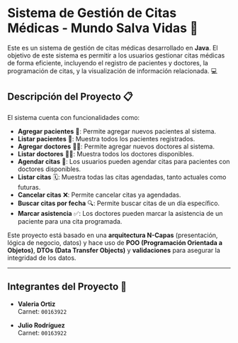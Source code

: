 # Sistema de Gestión de Citas Médicas - **Mundo Salva Vidas** 🏥

Este es un sistema de gestión de citas médicas desarrollado en **Java**. El objetivo de este sistema es permitir a los usuarios gestionar citas médicas de forma eficiente, incluyendo el registro de pacientes y doctores, la programación de citas, y la visualización de información relacionada. 💻

## **Descripción del Proyecto** 📋

El sistema cuenta con funcionalidades como:
- **Agregar pacientes** 👤: Permite agregar nuevos pacientes al sistema.
- **Listar pacientes** 📑: Muestra todos los pacientes registrados.
- **Agregar doctores** 👨‍⚕️: Permite agregar nuevos doctores al sistema.
- **Listar doctores** 👩‍⚕️: Muestra todos los doctores disponibles.
- **Agendar citas** 📅: Los usuarios pueden agendar citas para pacientes con doctores disponibles.
- **Listar citas** 🗓️: Muestra todas las citas agendadas, tanto actuales como futuras.
- **Cancelar citas** ❌: Permite cancelar citas ya agendadas.
- **Buscar citas por fecha** 🔍: Permite buscar citas de un día específico.
- **Marcar asistencia** ✅: Los doctores pueden marcar la asistencia de un paciente para una cita programada.

Este proyecto está basado en una **arquitectura N-Capas** (presentación, lógica de negocio, datos) y hace uso de **POO (Programación Orientada a Objetos)**, **DTOs (Data Transfer Objects)** y **validaciones** para asegurar la integridad de los datos.

---

## **Integrantes del Proyecto** 👥

- **Valeria Ortiz**  
  Carnet: `00163922`

- **Julio Rodríguez**  
  Carnet: `00163922`



